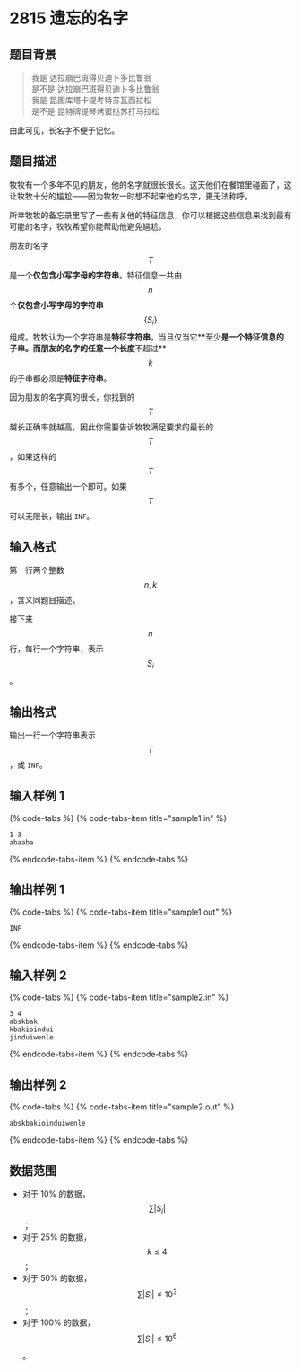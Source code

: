 # 2815 遗忘的名字

## 题目背景

> 我是 达拉崩巴斑得⻉迪⼘多⽐鲁翁  
> 是不是 达拉崩巴斑得⻉迪⼘多⽐鲁翁  
> 我是 昆图库塔卡提考特苏⽡西拉松  
> 是不是 昆特牌提琴烤蛋挞苏打⻢拉松

由此可⻅，⻓名字不便于记忆。

## 题目描述

牧牧有⼀个多年不⻅的朋友，他的名字就很⻓很⻓。这天他们在餐馆⾥碰⾯了，这让牧牧⼗分的尴尬——因为牧牧⼀时想不起来他的名字，更⽆法称呼。

所幸牧牧的备忘录⾥写了⼀些有关他的特征信息，你可以根据这些信息来找到最有可能的名字，牧牧希望你能帮助他避免尴尬。

朋友的名字 $$T$$ 是⼀个**仅包含⼩写字⺟的字符串**。特征信息⼀共由 $$n$$ 个**仅包含⼩写字⺟的字符串** $$\{ S_i \}$$ 组成。牧牧认为⼀个字符串是**特征字符串**，当且仅当它**⾄少**是⼀个特征信息的⼦串。⽽朋友的名字的任意⼀个⻓度**不超过** $$k$$ 的⼦串都必须是**特征字符串**。

因为朋友的名字真的很⻓，你找到的 $$T$$ 越⻓正确率就越⾼，因此你需要告诉牧牧满⾜要求的最⻓的 $$T$$ ，如果这样的 $$T$$ 有多个，任意输出⼀个即可。如果 $$T$$ 可以⽆限⻓，输出 `INF`。

## 输入格式

第⼀⾏两个整数 $$n,\,k$$，含义同题⽬描述。

接下来 $$n$$ ⾏，每⾏⼀个字符串，表⽰ $$S_i$$。

## 输出格式

输出⼀⾏⼀个字符串表⽰ $$T$$，或 `INF`。

## 输入样例 1

{% code-tabs %}
{% code-tabs-item title="sample1.in" %}
```text
1 3
abaaba
```
{% endcode-tabs-item %}
{% endcode-tabs %}

## 输出样例 1

{% code-tabs %}
{% code-tabs-item title="sample1.out" %}
```text
INF
```
{% endcode-tabs-item %}
{% endcode-tabs %}

## 输入样例 2

{% code-tabs %}
{% code-tabs-item title="sample2.in" %}
```text
3 4
abskbak
kbakioindui
jinduiwenle
```
{% endcode-tabs-item %}
{% endcode-tabs %}

## 输出样例 2

{% code-tabs %}
{% code-tabs-item title="sample2.out" %}
```text
abskbakioinduiwenle
```
{% endcode-tabs-item %}
{% endcode-tabs %}

## 数据范围

* 对于 10% 的数据， $$\sum | S_i |$$；
* 对于 25% 的数据， $$k \leq 4$$；
* 对于 50% 的数据， $$\sum | S_i | \leq 10^3$$；
* 对于 100% 的数据， $$\sum | S_i | \leq 10^6$$。

